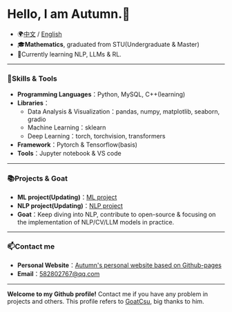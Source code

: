 # Hello, I am Autumn.👋
- 🌍[中文](https://github.com/AuTuMnnn458/AuTuMnnn458/blob/main/Mybio-zh.md) / [English](https://github.com/AuTuMnnn458/AuTuMnnn458/blob/main/Mybio-en.md)
- 🎓**Mathematics**, graduated from STU(Undergraduate & Master)
- 🌱Currently learning NLP, LLMs & RL.


---

### 🔨**Skills & Tools**
- **Programming Languages**：Python, MySQL, C++(learning)
- **Libraries**：
	- Data Analysis & Visualization：pandas, numpy, matplotlib, seaborn, gradio
	- Machine Learning：sklearn
	- Deep Learning：torch, torchvision, transformers 
- **Framework**：Pytorch & Tensorflow(basis)
- **Tools**：Jupyter notebook & VS code

---

### 📚**Projects & Goat**
- **ML project(Updating)**：[ML project](https://github.com/AuTuMnnn458/Machine_Learning_project)
- **NLP project(Updating)**：[NLP project](https://github.com/AuTuMnnn458/NLP_project)
- **Goat**：Keep diving into NLP, contribute to open-source & focusing on the implementation of NLP/CV/LLM models in practice.
---

### 📫**Contact me**
- **Personal Website**：[Autumn's personal website based on Github-pages](https://autumnnn458.github.io/)
- **Email**：[582802767@qq.com](582802767@qq.com)

---

**Welcome to my Github profile!** Contact me if you have any problem in projects and others. This profile refers to [GoatCsu](https://github.com/GoatCsu), big thanks to him.
